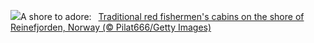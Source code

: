 ![](https://www.bing.com/th?id=OHR.ReinefjordenNorway_EN-US8636083241_UHD.jpg&w=1000)A shore to adore:&nbsp;&ensp;[Traditional red fishermen's cabins on the shore of Reinefjorden, Norway (© Pilat666/Getty Images)](https://www.bing.com/th?id=OHR.ReinefjordenNorway_EN-US8636083241_UHD.jpg)
<br><br/>
